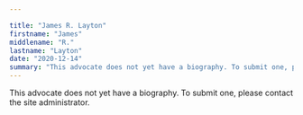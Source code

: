 ```yaml
---

title: "James R. Layton"
firstname: "James"
middlename: "R."
lastname: "Layton"
date: "2020-12-14"
summary: "This advocate does not yet have a biography. To submit one, please contact the site administrator."
---
```

This advocate does not yet have a biography. To submit one, please contact the site administrator.

